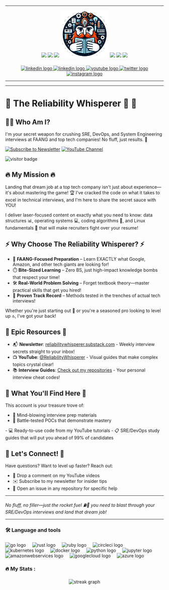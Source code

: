 
---

<div align="center">
  <img height="75" src="https://media.giphy.com/media/M9gbBd9nbDrOTu1Mqx/giphy.gif"  />
    <img height="75" src="https://media.giphy.com/media/M9gbBd9nbDrOTu1Mqx/giphy.gif"  />

  <img height="75" src="https://media.giphy.com/media/M9gbBd9nbDrOTu1Mqx/giphy.gif"  />

  <img height="150" src="./media/logo.png"  />
    <img height="75" src="https://media.giphy.com/media/M9gbBd9nbDrOTu1Mqx/giphy.gif"  />
      <img height="75" src="https://media.giphy.com/media/M9gbBd9nbDrOTu1Mqx/giphy.gif"  />

  <img height="75" src="https://media.giphy.com/media/M9gbBd9nbDrOTu1Mqx/giphy.gif"  />


</div>

###

<div align="center">
  <a href="https://reliabilitywhisperer.substack.com" target="_blank">
    <img src="https://substackcdn.com/image/fetch/f_auto,q_auto:good,fl_progressive:steep/https%3A%2F%2Fbucketeer-e05bbc84-baa3-437e-9518-adb32be77984.s3.amazonaws.com%2Fpublic%2Fimages%2F798849b7-ea95-46f3-9116-3237ceaab505_2832x1332.png" height="45" alt="linkedin logo"  />
  </a>
  
  <a href="https://www.linkedin.com/in/reliability-whisperer/" target="_blank">
    <img src="https://img.shields.io/static/v1?message=LinkedIn&logo=linkedin&label=&color=0077B5&logoColor=white&labelColor=&style=for-the-badge" height="25" alt="linkedin logo"  />
  </a>
  
  <a href="https://www.youtube.com/@ReliabilityWhisperer" target="_blank">
    <img src="https://img.shields.io/static/v1?message=Youtube&logo=youtube&label=&color=FF0000&logoColor=white&labelColor=&style=for-the-badge" height="25" alt="youtube logo"  />
  </a>
  
  <a href="https://x.com/home?lang=en" target="_blank">
    <img src="https://img.shields.io/static/v1?message=Twitter&logo=twitter&label=&color=1DA1F2&logoColor=white&labelColor=&style=for-the-badge" height="25" alt="twitter logo"  />
  </a>
  
  <a href="https://www.instagram.com/reliabilitywhisperer/" target="_blank">
    <img src="https://img.shields.io/static/v1?message=Instagram&logo=instagram&label=&color=E4405F&logoColor=white&labelColor=&style=for-the-badge" height="25" alt="instagram logo"  />
  </a>
  
</div>

---

---

# 🚨 **The Reliability Whisperer** 🚨 👋

## 👨‍💻 Who Am I?
I'm your secret weapon for crushing SRE, DevOps, and System Engineering interviews at FAANG and top tech companies! No fluff, just results. 🎯

[![Subscribe to Newsletter](https://img.shields.io/badge/Subscribe-Substack-orange)](https://reliabilitywhisperer.substack.com/)
[![YouTube Channel](https://img.shields.io/badge/YouTube-The_Reliability_Whisperer-red)](https://www.youtube.com/@ReliabilityWhisperer)

![visitor badge](https://visitor-badge.laobi.icu/badge?page_id=reliabilitywhisperer.reliabilitywhisperer&)


## 🔥 My Mission 🔥

Landing that dream job at a top tech company isn't just about experience—it's about mastering the game! 🏆 I've cracked the code on what it takes to excel in technical interviews, and I'm here to share the secret sauce with YOU!

I deliver laser-focused content on exactly what you need to know: data structures 📊, operating systems 💻, coding algorithms 🧩, and Linux fundamentals 🐧 that will make recruiters fight over your resume!

## ⚡️ Why Choose The Reliability Whisperer? ⚡️

- 🎯 **FAANG-Focused Preparation** – Learn EXACTLY what Google, Amazon, and other tech giants are looking for!
- ⏱️ **Bite-Sized Learning** – Zero BS, just high-impact knowledge bombs that respect your time!
- 🛠️ **Real-World Problem Solving** – Forget textbook theory—master practical skills that get you hired!
- 🚀 **Proven Track Record** – Methods tested in the trenches of actual tech interviews!

Whether you're just starting out 🌱 or you're a seasoned pro looking to level up 🔝, I've got your back!

## 💎 Epic Resources 💎

- 📬 **Newsletter**: [reliabilitywhisperer.substack.com](https://reliabilitywhisperer.substack.com/) - Weekly interview secrets straight to your inbox!
- 📺 **YouTube**: [@ReliabilityWhisperer](https://www.youtube.com/@ReliabilityWhisperer) - Visual guides that make complex topics crystal clear!
- 📚 **Interview Guides**: [Check out my repositories](#repositories) - Your personal interview cheat codes!

## 📂 What You'll Find Here 📂

This account is your treasure trove of:
- 🧠 Mind-blowing interview prep materials
- 🔬 Battle-tested POCs that demonstrate mastery
</p>
- 💻 Ready-to-use code from my YouTube tutorials
- 📋 SRE/DevOps study guides that will put you ahead of 99% of candidates

## 🤝 Let's Connect! 🤝

Have questions? Want to level up faster? Reach out:
- 💬 Drop a comment on my YouTube videos
- ✉️ Subscribe to my newsletter for insider tips
- 🐛 Open an issue in any repository for specific help

---

*No fluff, no filler—just the rocket fuel ⛽🚀 you need to blast through your SRE/DevOps interviews and land that dream job!*

---

### 🛠 Language and tools


###

<div align="left">
  <img src="https://cdn.jsdelivr.net/gh/devicons/devicon/icons/go/go-original-wordmark.svg" height="40" alt="go logo"  />
  <img width="12" />
  <img src="https://cdn.jsdelivr.net/gh/devicons/devicon/icons/rust/rust-original.svg" height="40" alt="rust logo"  />
  <img width="12" />
  <img src="https://cdn.jsdelivr.net/gh/devicons/devicon/icons/ruby/ruby-plain-wordmark.svg" height="40" alt="ruby logo"  />
  <img width="12" />
  <img src="https://cdn.jsdelivr.net/gh/devicons/devicon/icons/circleci/circleci-plain.svg" height="40" alt="circleci logo"  />
  <img width="12" />
  <img src="https://cdn.jsdelivr.net/gh/devicons/devicon/icons/kubernetes/kubernetes-plain.svg" height="40" alt="kubernetes logo"  />
  <img width="12" />
  <img src="https://cdn.jsdelivr.net/gh/devicons/devicon/icons/docker/docker-plain-wordmark.svg" height="40" alt="docker logo"  />
  <img width="12" />
  <img src="https://cdn.jsdelivr.net/gh/devicons/devicon/icons/python/python-original.svg" height="40" alt="python logo"  />
  <img width="12" />
  <img src="https://cdn.jsdelivr.net/gh/devicons/devicon/icons/jupyter/jupyter-original.svg" height="40" alt="jupyter logo"  />
  <img width="12" />
  <img src="https://cdn.jsdelivr.net/gh/devicons/devicon/icons/amazonwebservices/amazonwebservices-line-wordmark.svg" height="40" alt="amazonwebservices logo"  />
  <img width="12" />
  <img src="https://cdn.jsdelivr.net/gh/devicons/devicon/icons/googlecloud/googlecloud-original.svg" height="40" alt="googlecloud logo"  />
  <img width="12" />
  <img src="https://cdn.jsdelivr.net/gh/devicons/devicon/icons/azure/azure-original.svg" height="40" alt="azure logo"  />
</div>

###

<h3 align="left">🔥   My Stats :</h3>

###

<div align="center">
  <img src="https://streak-stats.demolab.com?user=reliabilitywhisperer&locale=en&mode=daily&theme=dark&hide_border=false&border_radius=5&order=3" height="220" alt="streak graph"  />
</div>

###
